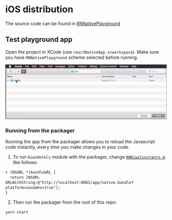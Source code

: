 # iOS distribution

The source code can be found in [RNNativePlayground](https://github.com/kiwicom/mobile/tree/master/ios/RNNativePlayground)

## Test playground app

Open the project in XCode (use `reactNativeApp.xcworkspace`). Make sure you have `RNNativePlayground` scheme selected before running.

![](../../docs/assets/open_playground.gif)

### Running from the packager

Running the app from the packager allows you to reload the Javascript code instantly, every time you make changes in your code.

1. To run `KiwiHotels` module with the packager, change [`RNKiwiConstants.m`](https://github.com/kiwicom/mobile/blob/master/ios/RNKiwiMobile/RNKiwiConstants.m) like follows:

```objc
+ (NSURL *)bundleURL {
  return [NSURL URLWithString:@"http://localhost:8081/app/native.bundle?platform=ios&dev=true"];
}
```

2. Then run the packager from the root of this repo:

```bash
yarn start
```
